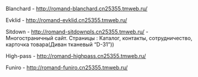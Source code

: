 Blanchard - http://romand-blanchard.cn25355.tmweb.ru/

Evklid - http://romand-evklid.cn25355.tmweb.ru/

Sitdown - http://romand-sitdownpls.cn25355.tmweb.ru/ - Многостраничный сайт. Страницы : Каталог, контакты, сотрудничество, карточка товара(Диван тканевый
“D-31”))

High-pass - http://romand-highpass.cn25355.tmweb.ru/

Funiro - http://romand-funiro.cn25355.tmweb.ru/


